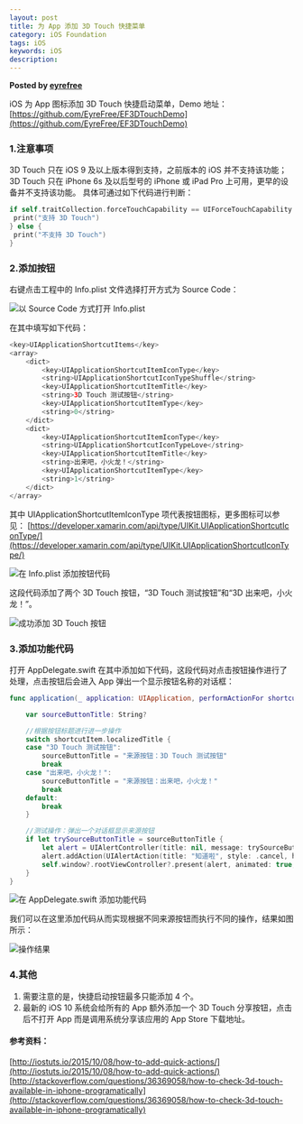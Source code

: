 ```yaml
---
layout: post  
title: 为 App 添加 3D Touch 快捷菜单  
category: iOS Foundation  
tags: iOS  
keywords: iOS  
description: 
---  
```


__Posted by [eyrefree](https://www.eyrefree.org/2016/09/22/3D-Touch/)__  

iOS 为 App 图标添加 3D Touch 快捷启动菜单，Demo 地址：
[https://github.com/EyreFree/EF3DTouchDemo](https://github.com/EyreFree/EF3DTouchDemo)

### 1.注意事项

3D Touch 只在 iOS 9 及以上版本得到支持，之前版本的 iOS 并不支持该功能；
3D Touch 只在 iPhone 6s 及以后型号的 iPhone 或 iPad Pro 上可用，更早的设备并不支持该功能。
具体可通过如下代码进行判断：

```swift  
if self.traitCollection.forceTouchCapability == UIForceTouchCapability.available {
 print("支持 3D Touch")
} else {
 print("不支持 3D Touch")
}
```

### 2.添加按钮

右键点击工程中的 Info.plist 文件选择打开方式为 Source Code：


![以 Source Code 方式打开 Info.plist](/assets/postAssets/2019/3D-Touch-1.png)


在其中填写如下代码：

```swift  
<key>UIApplicationShortcutItems</key>
<array>
    <dict>
        <key>UIApplicationShortcutItemIconType</key>
        <string>UIApplicationShortcutIconTypeShuffle</string>
        <key>UIApplicationShortcutItemTitle</key>
        <string>3D Touch 测试按钮</string>
        <key>UIApplicationShortcutItemType</key>
        <string>0</string>
    </dict>
    <dict>
        <key>UIApplicationShortcutItemIconType</key>
        <string>UIApplicationShortcutIconTypeLove</string>
        <key>UIApplicationShortcutItemTitle</key>
        <string>出来吧，小火龙！</string>
        <key>UIApplicationShortcutItemType</key>
        <string>1</string>
    </dict>
</array>
```

其中 UIApplicationShortcutItemIconType 项代表按钮图标，更多图标可以参见： [https://developer.xamarin.com/api/type/UIKit.UIApplicationShortcutIconType/](https://developer.xamarin.com/api/type/UIKit.UIApplicationShortcutIconType/)


![在 Info.plist 添加按钮代码](/assets/postAssets/2019/3D-Touch-2.png)


这段代码添加了两个 3D Touch 按钮，“3D Touch 测试按钮”和“3D 出来吧，小火龙！”。


![成功添加 3D Touch 按钮](/assets/postAssets/2019/3D-Touch-3.png)


### 3.添加功能代码

打开 AppDelegate.swift 在其中添加如下代码，这段代码对点击按钮操作进行了处理，点击按钮后会进入 App 弹出一个显示按钮名称的对话框：

```swift  
func application(_ application: UIApplication, performActionFor shortcutItem: UIApplicationShortcutItem, completionHandler: @escaping (Bool) -> Void) {

    var sourceButtonTitle: String?

    //根据按钮标题进行进一步操作
    switch shortcutItem.localizedTitle {
    case "3D Touch 测试按钮":
        sourceButtonTitle = "来源按钮：3D Touch 测试按钮"
        break
    case "出来吧，小火龙！":
        sourceButtonTitle = "来源按钮：出来吧，小火龙！"
        break
    default:
        break
    }

    //测试操作：弹出一个对话框显示来源按钮
    if let trySourceButtonTitle = sourceButtonTitle {
        let alert = UIAlertController(title: nil, message: trySourceButtonTitle, preferredStyle: .alert)
        alert.addAction(UIAlertAction(title: "知道啦", style: .cancel, handler: nil))
        self.window?.rootViewController?.present(alert, animated: true, completion: nil)
    }
}
```

![在 AppDelegate.swift 添加功能代码](/assets/postAssets/2019/3D-Touch-4.png)


我们可以在这里添加代码从而实现根据不同来源按钮而执行不同的操作，结果如图所示：


![操作结果](/assets/postAssets/2019/3D-Touch-5.png)


### 4.其他

1. 需要注意的是，快捷启动按钮最多只能添加 4 个。
2. 最新的 iOS 10 系统会给所有的 App 额外添加一个 3D Touch 分享按钮，点击后不打开 App 而是调用系统分享该应用的 App Store 下载地址。

#### 参考资料：

[http://iostuts.io/2015/10/08/how-to-add-quick-actions/](http://iostuts.io/2015/10/08/how-to-add-quick-actions/)
[http://stackoverflow.com/questions/36369058/how-to-check-3d-touch-available-in-iphone-programatically](http://stackoverflow.com/questions/36369058/how-to-check-3d-touch-available-in-iphone-programatically)